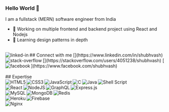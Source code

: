 ### Hello World 👋
I am a fullstack (MERN) software engineer from India
- 🔭 Working on multiple frontend and backend project using React and Nodejs
- 🌱 Learning design patterns in depth
<br>
## Connect with me
[<img align="left" alt="linked-in" src="https://img.shields.io/badge/linkedin-%230077B5.svg?&style=for-the-badge&logo=linkedin&logoColor=white" />](https://www.linkedin.com/in/shubhvash)
[<img align="left" alt="stack-overflow" src="https://img.shields.io/badge/stack%20overflow-FE7A16?logo=stack-overflow&logoColor=white&style=for-the-badge" />](https://stackoverflow.com/users/4051238/shubhvash)
[<img align="left" alt="facebook" src="https://img.shields.io/badge/facebook-%231877F2.svg?&style=for-the-badge&logo=facebook&logoColor=white" />](https://www.facebook.com/shubhvash)
<br>
<br>
## Expertise
<br>
<img align="left" alt="HTML5" src="https://img.shields.io/badge/html5-%23E34F26.svg?style=for-the-badge&logo=html5&logoColor=white"/> <img align="left" alt="CSS3" src="https://img.shields.io/badge/css3-%231572B6.svg?style=for-the-badge&logo=css3&logoColor=white"/> <img align="left" alt="JavaScript" src="https://img.shields.io/badge/javascript-%23323330.svg?style=for-the-badge&logo=javascript&logoColor=%23F7DF1E"/> <img align="left" alt="C" src="https://img.shields.io/badge/c-%2300599C.svg?style=for-the-badge&logo=c&logoColor=white"/> <img align="left" alt="Java" src="https://img.shields.io/badge/java-%23ED8B00.svg?style=for-the-badge&logo=java&logoColor=white"/> <img align="left" alt="Shell Script" src="https://img.shields.io/badge/shell_script-%23121011.svg?style=for-the-badge&logo=gnu-bash&logoColor=white"/>
<br>
<img align="left" alt="React" src="https://img.shields.io/badge/react-%2320232a.svg?style=for-the-badge&logo=react&logoColor=%2361DAFB"/> <img align="left" alt="NodeJS" src="https://img.shields.io/badge/node.js-%2343853D.svg?style=for-the-badge&logo=node-dot-js&logoColor=white"/> <img align="left" alt="GraphQL" src="https://img.shields.io/badge/-GraphQL-E10098?style=for-the-badge&logo=graphql"/> <img align="left" alt="Express.js" src="https://img.shields.io/badge/express.js-%23404d59.svg?style=for-the-badge&logo=express&logoColor=%2361DAFB"/>
<br>
<img align="left" alt="MySQL" src="https://img.shields.io/badge/mysql-%2300f.svg?style=for-the-badge&logo=mysql&logoColor=white"/> <img align="left" alt="MongoDB" src ="https://img.shields.io/badge/MongoDB-%234ea94b.svg?style=for-the-badge&logo=mongodb&logoColor=white"/> <img align="left" alt="Redis" src="https://img.shields.io/badge/redis-%23DD0031.svg?style=for-the-badge&logo=redis&logoColor=white"/>
<br>
<img align="left" alt="Heroku" src="https://img.shields.io/badge/heroku-%23430098.svg?style=for-the-badge&logo=heroku&logoColor=white"/> <img align="left" alt="Firebase" src="https://img.shields.io/badge/firebase-%23039BE5.svg?style=for-the-badge&logo=firebase"/>
<br> <img align="left" alt="Nginx" src="https://img.shields.io/badge/nginx-%23009639.svg?style=for-the-badge&logo=nginx&logoColor=white"/>

<br>
<br>

